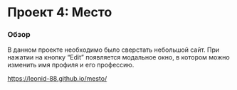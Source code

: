 # Проект 4: Место

### Обзор
В данном проекте необходимо было сверстать небольшой сайт.
 При нажатии на кнопку “Edit” появляется модальное окно, в котором можно изменить имя профиля и его профессию.

  https://leonid-88.github.io/mesto/
 


